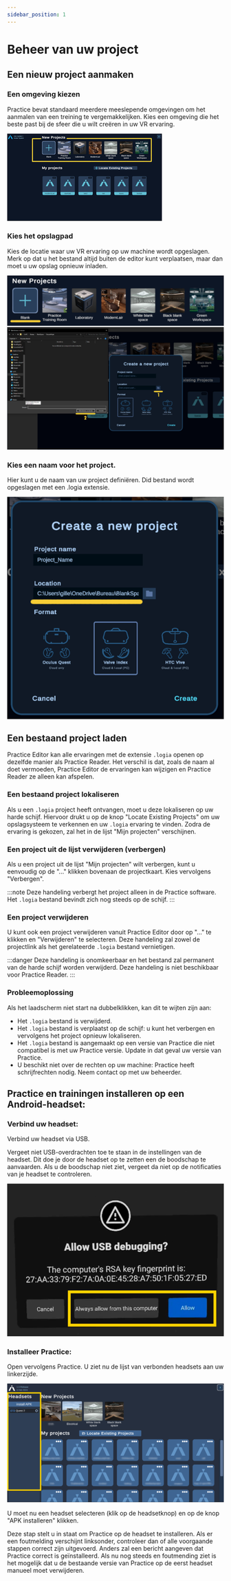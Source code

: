 ```yaml
---
sidebar_position: 1
---
```


# Beheer van uw project

## Een nieuw project aanmaken

### Een omgeving kiezen

Practice bevat standaard meerdere meeslepende omgevingen om het aanmalen van een treining te vergemakkelijken.
Kies een omgeving die het beste past bij de sfeer die u wilt creëren in uw VR ervaring.

![Projectselectie](/img/proj_select_1.png)

### Kies het opslagpad

Kies de locatie waar uw VR ervaring op uw machine wordt opgeslagen.
Merk op dat u het bestand altijd buiten de editor kunt verplaatsen, maar dan moet u uw opslag opnieuw inladen.

![Projectselectie 2](/img/proj_select_2.png)
![Projectselectie 3](/img/proj_select_3.png)

### Kies een naam voor het project.

Hier kunt u de naam van uw project definiëren. Did bestand wordt opgeslagen met een .logia extensie.

![Projectselectie 4](/img/proj_select_4.png)

## Een bestaand project laden

Practice Editor kan alle ervaringen met de extensie `.logia` openen op dezelfde manier als Practice Reader. Het verschil is dat, zoals de naam al doet vermoeden, Practice Editor de ervaringen kan wijzigen en Practice Reader ze alleen kan afspelen.

### Een bestaand project lokaliseren

Als u een `.logia` project heeft ontvangen, moet u deze lokaliseren op uw harde schijf. Hiervoor drukt u op de knop "Locate Existing Projects" om uw opslagsysteem te verkennen en uw `.logia` ervaring te vinden. Zodra de ervaring is gekozen, zal het in de lijst "Mijn projecten" verschijnen.

### Een project uit de lijst verwijderen (verbergen)

Als u een project uit de lijst "Mijn projecten" wilt verbergen, kunt u eenvoudig op de "..." klikken bovenaan de projectkaart. Kies vervolgens "Verbergen".

:::note
Deze handeling verbergt het project alleen in de Practice software. Het `.logia` bestand bevindt zich nog steeds op de schijf.
:::

### Een project verwijderen

U kunt ook een project verwijderen vanuit Practice Editor door op "..." te klikken en "Verwijderen" te selecteren. Deze handeling zal zowel de projectlink als het gerelateerde `.logia` bestand vernietigen.

:::danger
Deze handeling is onomkeerbaar en het bestand zal permanent van de harde schijf worden verwijderd. Deze handeling is niet beschikbaar voor Practice Reader.
:::

### Probleemoplossing

Als het laadscherm niet start na dubbelklikken, kan dit te wijten zijn aan:
- Het `.logia` bestand is verwijderd.
- Het `.logia` bestand is verplaatst op de schijf: u kunt het verbergen en vervolgens het project opnieuw lokaliseren.
- Het `.logia` bestand is aangemaakt op een versie van Practice die niet compatibel is met uw Practice versie. Update in dat geval uw versie van Practice.
- U beschikt niet over de rechten op uw machine: Practice heeft schrijfrechten nodig. Neem contact op met uw beheerder.

## Practice en trainingen installeren op een Android-headset:

### Verbind uw headset:

Verbind uw headset via USB.

Vergeet niet USB-overdrachten toe te staan in de instellingen van de headset. Dit doe je door de headset op te zetten een de boodschap te aanvaarden. Als u de boodschap niet ziet, vergeet da niet op de notificaties van je headset te controleren.

![Projectselectie 4](/img/proj_select_6.png)

### Installeer Practice:

Open vervolgens Practice. U ziet nu de lijst van verbonden headsets aan uw linkerzijde.

![Projectselectie 4](/img/proj_select_7.png)

U moet nu een headset selecteren (klik op de headsetknop) en op de knop "APK installeren" klikken.

Deze stap stelt u in staat om Practice op de headset te installeren. Als er een foutmelding verschijnt linksonder, controleer dan of alle voorgaande stappen correct zijn uitgevoerd. Anders zal een bericht aangeven dat Practice correct is geïnstalleerd.
Als nu nog steeds en foutmending ziet is het mogelijk dat u de bestaande versie van Practice op de eerst headset manueel moet verwijderen.
